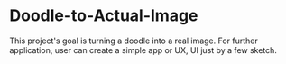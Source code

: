 # Doodle-to-Actual-Image
This project's goal is turning a doodle into a real image. For further application, user can create a simple app or UX, UI just by a few sketch. 
